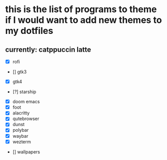 # this is the list of programs to theme if I would want to add new themes to my dotfiles
## currently: catppuccin latte
- [x] rofi
- [] gtk3
- [x] gtk4
- [?] starship
- [x] doom emacs
- [x] foot
- [x] alacritty
- [x] qutebrowser
- [x] dunst
- [x] polybar
- [x] waybar
- [x] wezterm
- [] wallpapers
